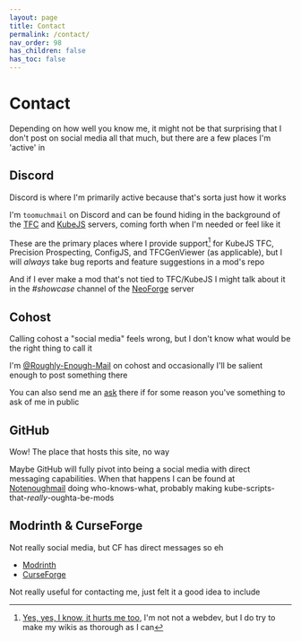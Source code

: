 ```yaml
---
layout: page
title: Contact
permalink: /contact/
nav_order: 98
has_children: false
has_toc: false
---
```


# Contact

Depending on how well you know me, it might not be that surprising that I don't post on social media all that much, but there are a few places I'm 'active' in

## Discord

Discord is where I'm primarily active because that's sorta just how it works

I'm `toomuchmail` on Discord and can be found hiding in the background of the [TFC](https://discord.gg/PRuAKvY) and [KubeJS](https://discord.gg/fKjDAetj) servers, coming forth when I'm needed or feel like it

These are the primary places where I provide support[^1] for KubeJS TFC, Precision Prospecting, ConfigJS, and TFCGenViewer (as applicable), but I will *always* take bug reports and feature suggestions in a mod's repo

And if I ever make a mod that's not tied to TFC/KubeJS I might talk about it in the *#showcase* channel of the [NeoForge](https://discord.gg/neoforged) server

## Cohost

Calling cohost a "social media" feels wrong, but I don't know what would be the right thing to call it

I'm [@Roughly-Enough-Mail](https://cohost.org/Roughly-Enough-Mail) on cohost and occasionally I'll be salient enough to post something there

You can also send me an [ask](https://cohost.org/Roughly-Enough-Mail/ask) there if for some reason you've something to ask of me in public

## GitHub

Wow! The place that hosts this site, no way

Maybe GitHub will fully pivot into being a social media with direct messaging capabilities. When that happens I can be found at [Notenoughmail](https://github.com/Notenoughmail) doing who-knows-what, probably making kube-scripts-that-*really*-oughta-be-mods

## Modrinth & CurseForge

Not really social media, but CF has direct messages so eh

- [Modrinth](https://modrinth.com/user/Notenoughmail)
- [CurseForge](https://www.curseforge.com/members/notenoughmail/projects)

Not really useful for contacting me, just felt it a good idea to include

[^1]: [Yes, yes, I know, it hurts me too](https://web.archive.org/web/20230526160925/https://cohost.org/cathoderaydude/post/474632-someone-asked-in-the), I'm not not a webdev, but I do try to make my wikis as thorough as I can
